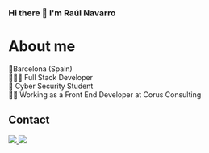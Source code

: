 ### Hi there 👋 I'm Raúl Navarro

# About me

📍Barcelona (Spain)\
👨🏽‍💻 Full Stack Developer\
🌱 Cyber Security Student\
👷🏽 Working as a Front End Developer at Corus Consulting

## Contact

<section>
  <a href="https://www.linkedin.com/in/raul-navarro-uribe">
    <img src="https://img.shields.io/badge/Raul%20Navarro%20-%230077B5.svg?style=for-the-badge&logo=linkedin&logoColor=white"/>
  </a>
  <a href="mailto:raul.navarro.uribe@gmail.com">
    <img src="https://img.shields.io/badge/raul.navarro.uribe@gmail.com-D14836?style=for-the-badge&logo=gmail&logoColor=white"/>
  </a>
</section>
